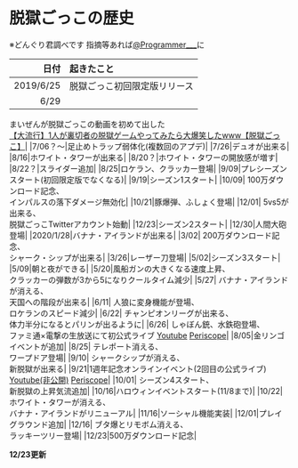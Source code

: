 # 脱獄ごっこの歴史
※どんぐり君調べです
指摘等あれば[@Programmer___](https://twitter.com/programmer___)に

|日付|起きたこと|
|-:|:-|
|2019/6/25|脱獄ごっこ初回限定版リリース|
|6/29|
まいぜんが脱獄ごっこの動画を初めて出した<br>
[【大流行】1人が裏切者の脱獄ゲームやってみたら大爆笑したwww【脱獄ごっこ】](https://youtu.be/saFjJdHB0-g)|
|7/06？〜|足止めトラップ弱体化(複数回のアプデ)|
|7/26|デュオが出来る|
|8/16|ホワイト・タワーが出来る|
|8/20？|ホワイト・タワーの開放感が増す|
|8/22？|スライダー追加|
|8/25|ロケラン、クラッカー登場|
|9/09|プレシーズンスタート(初回限定版でなくなる)|
|9/19|シーズン1スタート|
|10/09|
100万ダウンロード記念、<br>
インパルスの落下ダメージ無効化|
|10/21|豚爆弾、ふしょく登場|
|12/01|
5vs5が出来る、<br>
脱獄ごっこTwitterアカウント始動|
|12/23|シーズン2スタート|
|12/30|人間大砲登場|
|2020/1/28|バナナ・アイランドが出来る|
|3/02|
200万ダウンロード記念、<br>
シャーク・シップが出来る|
|3/26|レーザー刀登場|
|5/02|シーズン3スタート|
|5/09|朝と夜ができる|
|5/20|風船ガンの大きくなる速度上昇、<br>
クラッカーの弾数が3から5になりクールタイム減少|
|5/27|
バナナ・アイランドが消える、<br>
天国への階段が出来る|
|6/11|
人狼に変身機能が登場、<br>
ロケランのスピード減少|
|6/22|
チャンピオンリーグが出来る、<br>
体力半分になるとパリンが出るように|
|6/26|
しゃぼん銃、水鉄砲登場、<br>
ファミ通×電撃の生放送にて初公式ライブ
[Youtube](https://youtu.be/YwuMpO7RE5A)
[Periscope](https://www.pscp.tv/w/cq8LDjF6dkVOWEp5Wm13S2V8MU1uR25kVnZ3T054TysX6GHO7prF9vAgMsf9Z8ku-FBdtqf2k_N7KnnkkQ_9?t=4s)|
|8/05|金リンゴイベントが追加|
|8/25|
テレポート消える、<br>
ワープドア登場|
|9/10|
シャークシップが消える、<br>
新脱獄が出来る|
|9/21|1週年記念オンラインイベント(2回目の公式ライブ)
[Youtube(非公開)](https://youtu.be/H3GTvzlUJsE)
[Periscope](https://www.pscp.tv/w/cq8NlDF6dkVOWEp5Wm13S2V8MXluSk9xUlptV1ZLUrbnNFFd7woe91akVF9fGvEWWO22xOYWOIo1aSl5RifK?t=6s)|
|10/01|
シーズン4スタート、<br>
新脱獄の上昇気流追加|
|10/16|ハロウィンイベントスタート(11/8まで)|
|10/22|
ホワイト・タワーが消える、<br>
バナナ・アイランドがリニューアル|
|11/16|ソーシャル機能実装|
|12/01|プレイグラウンド追加|
|12/16|
ブタ爆とリモボム消える、<br>
ラッキーツリー登場|
|12/23|500万ダウンロード記念|

__12/23更新__
